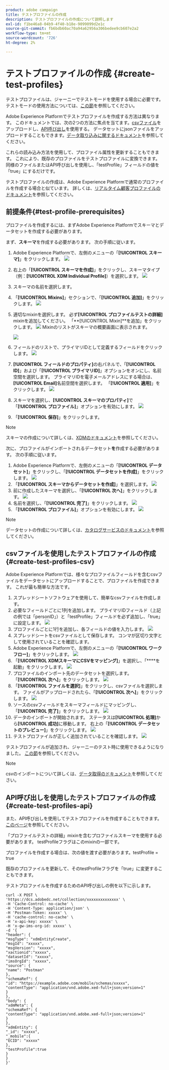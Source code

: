```yaml
---
product: adobe campaign
title: テストプロファイルの作成
description: テストプロファイルの作成について説明します
exl-id: f1be46a8-04b9-4f40-b18e-9099099d2e1c
source-git-commit: fb6bdb60ac70a94a62956a306bedee9cb607e2a2
workflow-type: tm+mt
source-wordcount: '726'
ht-degree: 2%

---
```


# テストプロファイルの作成 {#create-test-profiles}

テストプロファイルは、ジャーニーでテストモードを使用する場合に必要です。 テストモードの使用方法については、[この節](../building-journeys/testing-the-journey.md)を参照してください。

Adobe Experience Platformでテストプロファイルを作成する方法は異なります。 このドキュメントでは、次の2つの方法に焦点を当てます。[csvファイル](../building-journeys/creating-test-profiles.md#create-test-profiles-csv)をアップロードし、[API呼び出し](../building-journeys/creating-test-profiles.md#create-test-profiles-api)を使用する。 データセットにjsonファイルをアップロードすることもできます。[データ取り込みに関するドキュメント](https://experienceleague.adobe.com/docs/experience-platform/ingestion/tutorials/ingest-batch-data.html#add-data-to-dataset)を参照してください。

これらの読み込み方法を使用して、プロファイル属性を更新することもできます。 これにより、既存のプロファイルをテストプロファイルに変換できます。 同様のファイルまたはAPI呼び出しを使用し、「testProfile」フィールドの値を「true」にするだけです。

テストプロファイルの作成は、Adobe Experience Platformで通常のプロファイルを作成する場合と似ています。 詳しくは、[リアルタイム顧客プロファイルのドキュメント](https://experienceleague.adobe.com/docs/experience-platform/profile/home.html)を参照してください。

## 前提条件{#test-profile-prerequisites}

プロファイルを作成するには、まずAdobe Experience Platformでスキーマとデータセットを作成する必要があります。

まず、**スキーマ**&#x200B;を作成する必要があります。 次の手順に従います。

1. Adobe Experience Platformで、左側のメニューの「**[!UICONTROL スキーマ]**」をクリックします。
   ![](../assets/test-profiles-0.png)
1. 右上の「**[!UICONTROL スキーマを作成]**」をクリックし、スキーマタイプ（例：**[!UICONTROL XDM Individual Profile]**）を選択します。
   ![](../assets/test-profiles-1.png)
1. スキーマの名前を選択します。
1. 「**[!UICONTROL Mixins]**」セクションで、「**[!UICONTROL 追加]**」をクリックします。
   ![](../assets/test-profiles-1-bis.png)
1. 適切なmixinを選択します。 必ず&#x200B;**[!UICONTROL プロファイルテストの詳細]** mixinを追加してください。 「**[!UICONTROL Mixin]**を追加」をクリックします。
   ![](../assets/test-profiles-1-ter.png)
Mixinのリストがスキーマの概要画面に表示されます。

   ![](../assets/test-profiles-2.png)
1. フィールドのリストで、プライマリIDとして定義するフィールドをクリックします。
   ![](../assets/test-profiles-3.png)
1. **[!UICONTROL フィールドのプロパティ]**&#x200B;の右パネルで、「**[!UICONTROL ID]**」および「**[!UICONTROL プライマリID]**」オプションをオンにし、名前空間を選択します。 プライマリIDを電子メールアドレスにする場合は、**[!UICONTROL Email]**&#x200B;名前空間を選択します。 「**[!UICONTROL 適用]**」をクリックします。
   ![](../assets/test-profiles-4.png)
1. スキーマを選択し、**[!UICONTROL スキーマのプロパティ]**&#x200B;で「**[!UICONTROL プロファイル]**」オプションを有効にします。
   ![](../assets/test-profiles-5.png)
1. 「**[!UICONTROL 保存]**」をクリックします。

>[!NOTE]
>
>スキーマの作成について詳しくは、[XDMのドキュメント](https://experienceleague.adobe.com/docs/experience-platform/xdm/ui/resources/schemas.html#prerequisites)を参照してください。

次に、プロファイルがインポートされるデータセット&#x200B;**を**&#x200B;作成する必要があります。 次の手順に従います。

1. Adobe Experience Platformで、左側のメニューの「**[!UICONTROL データセット]**」をクリックし、「**[!UICONTROL データセットを作成]**」をクリックします。
   ![](../assets/test-profiles-6.png)
1. 「**[!UICONTROL スキーマからデータセットを作成]**」を選択します。
   ![](../assets/test-profiles-7.png)
1. 前に作成したスキーマを選択し、「**[!UICONTROL 次へ]**」をクリックします。
   ![](../assets/test-profiles-8.png)
1. 名前を選択し、「**[!UICONTROL 完了]**」をクリックします。
   ![](../assets/test-profiles-9.png)
1. 「**[!UICONTROL プロファイル]**」オプションを有効にします。
   ![](../assets/test-profiles-10.png)

>[!NOTE]
>
> データセットの作成について詳しくは、[カタログサービスのドキュメント](https://experienceleague.adobe.com/docs/experience-platform/catalog/datasets/user-guide.html#getting-started)を参照してください。

## csvファイルを使用したテストプロファイルの作成{#create-test-profiles-csv}

Adobe Experience Platformでは、様々なプロファイルフィールドを含むcsvファイルをデータセットにアップロードすることで、プロファイルを作成できます。 これが最も簡単な方法です。

1. スプレッドシートソフトウェアを使用して、簡単なcsvファイルを作成します。
1. 必要なフィールドごとに1列を追加します。 プライマリIDフィールド（上記の例では「personID」）と「testProfile」フィールドを必ず追加し、「true」に設定します。
   ![](../assets/test-profiles-11.png)
1. プロファイルごとに1行を追加し、各フィールドの値を入力します。
   ![](../assets/test-profiles-12.png)
1. スプレッドシートをcsvファイルとして保存します。 コンマが区切り文字として使用されていることを確認します。
1. Adobe Experience Platformで、左側のメニューの「**[!UICONTROL ワークフロー]**」をクリックします。
   ![](../assets/test-profiles-14.png)
1. 「**[!UICONTROL XDMスキーマにCSVをマッピング]**」を選択し、「****を起動」をクリックします。
   ![](../assets/test-profiles-16.png)
1. プロファイルのインポート先のデータセットを選択します。 「**[!UICONTROL 次へ]**」をクリックします。
   ![](../assets/test-profiles-17.png)
1. 「**[!UICONTROL ファイルを選択]**」をクリックし、csvファイルを選択します。 ファイルがアップロードされたら、「**[!UICONTROL 次へ]**」をクリックします。
   ![](../assets/test-profiles-18.png)
1. ソースのcsvフィールドをスキーマフィールドにマッピングし、「**[!UICONTROL 完了]**」をクリックします。
   ![](../assets/test-profiles-19.png)
1. データのインポートが開始されます。 ステータスは&#x200B;**[!UICONTROL 処理]**&#x200B;から&#x200B;**[!UICONTROL 成功]**&#x200B;に移動します。 右上の「**[!UICONTROL データセットのプレビュー]**」をクリックします。
   ![](../assets/test-profiles-20.png)
1. テストプロファイルが正しく追加されていることを確認します。
   ![](../assets/test-profiles-21.png)

テストプロファイルが追加され、ジャーニーのテスト時に使用できるようになりました。 [この節](../building-journeys/testing-the-journey.md)を参照してください。
>[!NOTE]
>
> csvのインポートについて詳しくは、[データ取得のドキュメント](https://experienceleague.adobe.com/docs/experience-platform/ingestion/tutorials/map-a-csv-file.html#tutorials)を参照してください。

## API呼び出しを使用したテストプロファイルの作成{#create-test-profiles-api}

また、API呼び出しを使用してテストプロファイルを作成することもできます。 [このページ](https://experienceleague.adobe.com/docs/experience-platform/profile/home.html)を参照してください。

「プロファイルテストの詳細」mixinを含むプロファイルスキーマを使用する必要があります。 testProfileフラグはこのmixinの一部です。

プロファイルを作成する場合は、次の値を渡す必要があります。testProfile = true

既存のプロファイルを更新して、そのtestProfileフラグを「true」に変更することもできます。

テストプロファイルを作成するためのAPI呼び出しの例を以下に示します。

```
curl -X POST \
'https://dcs.adobedc.net/collection/xxxxxxxxxxxxxx' \
-H 'Cache-Control: no-cache' \
-H 'Content-Type: application/json' \
-H 'Postman-Token: xxxxx' \
-H 'cache-control: no-cache' \
-H 'x-api-key: xxxxx' \
-H 'x-gw-ims-org-id: xxxxx' \
-d '{
"header": {
"msgType": "xdmEntityCreate",
"msgId": "xxxxx",
"msgVersion": "xxxxx",
"xactionid":"xxxxx",
"datasetId": "xxxxx",
"imsOrgId": "xxxxx",
"source": {
"name": "Postman"
},
"schemaRef": {
"id": "https://example.adobe.com/mobile/schemas/xxxxx",
"contentType": "application/vnd.adobe.xed-full+json;version=1"
}
},
"body": {
"xdmMeta": {
"schemaRef": {
"contentType": "application/vnd.adobe.xed-full+json;version=1"
}
},
"xdmEntity": {
"_id": "xxxxx",
"_mobile":{
"ECID": "xxxxx"
},
"testProfile":true
}
}
}'
```
